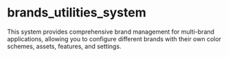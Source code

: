 # brands_utilities_system
This system provides comprehensive brand management for multi-brand applications, allowing you to configure different brands with their own color schemes, assets, features, and settings.
